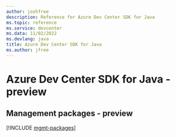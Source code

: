 ```yaml
---
author: joshfree
description: Reference for Azure Dev Center SDK for Java
ms.topic: reference
ms.service: devcenter
ms.data: 11/02/2022
ms.devlang: java
title: Azure Dev Center SDK for Java
ms.author: jfree
---
```

# Azure Dev Center SDK for Java - preview

## Management packages - preview
[!INCLUDE [mgmt-packages](dev-center-mgmt-index.md)]